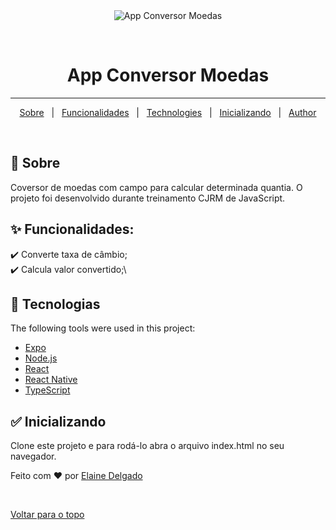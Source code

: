 <div align="center" id="top"> 
  <img src="./.github/app.gif" alt="App Conversor Moedas" />

&#xa0;

  <!-- <a href="https://appconversormoedas.netlify.app">Demo</a> -->
</div>

<h1 align="center">App Conversor Moedas</h1>

<hr>

<p align="center">
  <a href="#dart-about">Sobre</a> &#xa0; | &#xa0; 
  <a href="#sparkles-features">Funcionalidades</a> &#xa0; | &#xa0;
  <a href="#rocket-technologies">Technologies</a> &#xa0; | &#xa0;
  <a href="#checkered_flag-starting">Inicializando</a> &#xa0; | &#xa0;
  <a href="https://github.com/ElaineDelgado" target="_blank">Author</a>
</p>

<br>

## :dart: Sobre

Coversor de moedas com campo para calcular determinada quantia. 
O projeto foi desenvolvido durante treinamento CJRM de JavaScript.

## :sparkles: Funcionalidades:

:heavy_check_mark: Converte taxa de câmbio;\
:heavy_check_mark: Calcula valor convertido;\

## :rocket: Tecnologias

The following tools were used in this project:

- [Expo](https://expo.io/)
- [Node.js](https://nodejs.org/en/)
- [React](https://pt-br.reactjs.org/)
- [React Native](https://reactnative.dev/)
- [TypeScript](https://www.typescriptlang.org/)

## :white_check_mark: Inicializando

Clone este projeto e para rodá-lo abra o arquivo index.html no seu navegador.


Feito com :heart: por <a href="https://github.com/ElaineDelgado" target="_blank">Elaine Delgado</a>

&#xa0;

<a href="#top">Voltar para o topo</a>
